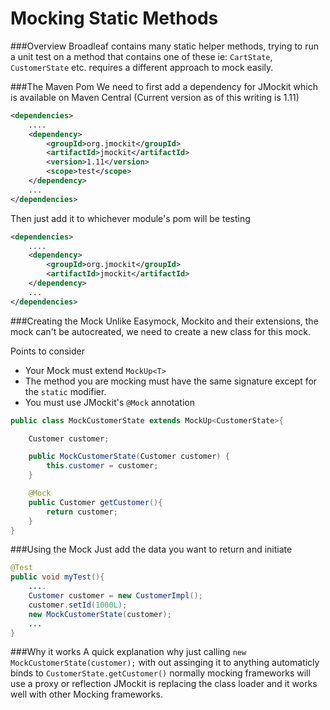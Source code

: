 # Mocking Static Methods

###Overview
Broadleaf contains many static helper methods, trying to run a unit test on a method that contains one of these ie: ```CartState```, ```CustomerState``` etc. requires a different approach to mock easily.

###The Maven Pom
We need to first add a dependency for JMockit which is available on Maven Central (Current version as of this writing is 1.11)
```xml
<dependencies>
    ....
    <dependency>
        <groupId>org.jmockit</groupId>
        <artifactId>jmockit</artifactId>
        <version>1.11</version>
        <scope>test</scope>
    </dependency>
    ...
</dependencies>
```

Then just add it to whichever module's pom will be testing
```xml
<dependencies>
    ....
    <dependency>
        <groupId>org.jmockit</groupId>
        <artifactId>jmockit</artifactId>
    </dependency>
    ...
</dependencies>
```
###Creating the Mock
Unlike Easymock, Mockito and their extensions, the mock can't be autocreated, we need to create a new class for this mock.

Points to consider
* Your Mock must extend ```MockUp<T>```
* The method you are mocking must have the same signature except for the ```static``` modifier.
* You must use JMockit's ```@Mock``` annotation

```java
public class MockCustomerState extends MockUp<CustomerState>{

    Customer customer;

    public MockCustomerState(Customer customer) {
        this.customer = customer;
    }

    @Mock
    public Customer getCustomer(){
        return customer;
    }
}
```

###Using the Mock
Just add the data you want to return and initiate
```java
@Test
public void myTest(){
    ....
    Customer customer = new CustomerImpl();
    customer.setId(1000L);
    new MockCustomerState(customer);
    ...
}
```

###Why it works
A quick explanation why just calling ```new MockCustomerState(customer);``` with out assinging it to anything automaticly binds to ```CustomerState.getCustomer()``` normally mocking frameworks will use a proxy or reflection JMockit is replacing the class loader and it works well with other Mocking frameworks.

